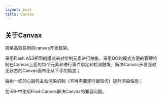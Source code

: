 ```yaml
---
layout: post
title: Canvax
---
```


## 关于Canvax

简单高效易用的canvas开发框架。

采用Flash AS3相同的模式来对绘制元素进行抽象，采用OO的模式方便的管理绘制在Canvas上面的每个元素和进行事件绑定和检测触发，解决Canvas开发面对无状态的Canvas画布无从下手的尴尬；

独树一帜的心跳包主动渲染机制（不再需要定时器轮询）提升渲染性能；

在IE9-中使用FlashCanvas解决Canvas的兼容问题。





